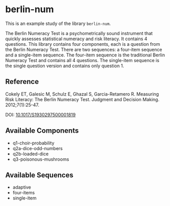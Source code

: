 
# berlin-num



This is an example study of the library `berlin-num`.

The Berlin Numeracy Test is a psychometrically sound instrument that quickly assesses statistical numeracy and risk literacy. It contains 4 questions. This library contains four components, each is a question from the Berlin Numeracy Test. There are two sequences: a four-item sequence and a single-item sequence. The four-item sequence is the traditional Berlin Numeracy Test and contains all 4 questions. The single-item sequence is the single question version and contains only question 1.

## Reference

Cokely ET, Galesic M, Schulz E, Ghazal S, Garcia-Retamero R. Measuring Risk Literacy: The Berlin Numeracy Test. Judgment and Decision Making. 2012;7(1):25-47.

DOI: [10.1017/S1930297500001819](https://dx.doi.org/10.1017/S1930297500001819)



## Available Components

- q1-choir-probability
- q2a-dice-odd-numbers
- q2b-loaded-dice
- q3-poisonous-mushrooms

## Available Sequences

- adaptive
- four-items
- single-item


